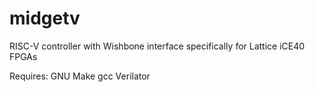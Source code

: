 # midgetv
RISC-V controller with Wishbone interface specifically for Lattice iCE40 FPGAs


Requires:
GNU Make
gcc
Verilator

